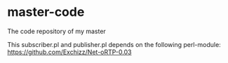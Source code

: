 # master-code
The code repository of my master

This subscriber.pl and publisher.pl depends on the following perl-module:
https://github.com/Exchizz/Net-oRTP-0.03
